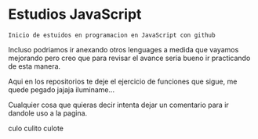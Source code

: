 # Estudios JavaScript
    Inicio de estuidos en programacion en JavaScript con github 
Incluso podriamos ir anexando otros lenguages a medida que vayamos mejorando pero creo que para revisar el avance seria bueno ir practicando de esta manera.

Aqui en los repositorios te deje el ejercicio de funciones que sigue, me quede pegado jajaja iluminame...

Cualquier cosa que quieras decir intenta dejar un comentario para ir dandole uso a la pagina.

culo culito culote
